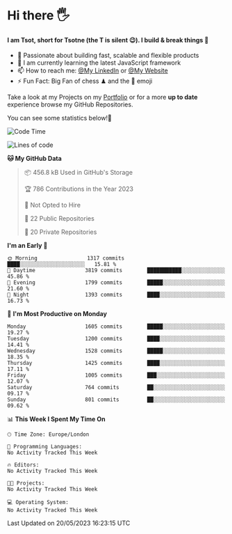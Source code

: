 # Hi there :raised_hand_with_fingers_splayed:
#### I am Tsot, short for Tsotne (the T is silent :wink:). I build & break things :space_invader:
- :telescope: Passionate about building fast, scalable and flexible products
- :seedling: I am currently learning the latest JavaScript framework 
- :mailbox: How to reach me: [@My LinkedIn](https://www.linkedin.com/in/tsotne-gvadzabia/) or [@My Website](https://tsotne.co.uk/contact)
- :zap: Fun Fact: Big Fan of chess ♟ and the 👾 emoji

Take a look at my Projects on my [Portfolio](https://tsotne.co.uk/) or for a more **up to date** experience browse my GitHub Repositories.

You can see some statistics below!:space_invader:
<!--START_SECTION:waka-->
![Code Time](http://img.shields.io/badge/Code%20Time-761%20hrs%202%20mins-blue)

![Lines of code](https://img.shields.io/badge/From%20Hello%20World%20I%27ve%20Written-4.9%20million%20lines%20of%20code-blue)

**🐱 My GitHub Data** 

> 📦 456.8 kB Used in GitHub's Storage 
 > 
> 🏆 786 Contributions in the Year 2023
 > 
> 🚫 Not Opted to Hire
 > 
> 📜 22 Public Repositories 
 > 
> 🔑 20 Private Repositories 
 > 
**I'm an Early 🐤** 

```text
🌞 Morning                1317 commits        ████░░░░░░░░░░░░░░░░░░░░░   15.81 % 
🌆 Daytime                3819 commits        ███████████░░░░░░░░░░░░░░   45.86 % 
🌃 Evening                1799 commits        █████░░░░░░░░░░░░░░░░░░░░   21.60 % 
🌙 Night                  1393 commits        ████░░░░░░░░░░░░░░░░░░░░░   16.73 % 
```
📅 **I'm Most Productive on Monday** 

```text
Monday                   1605 commits        █████░░░░░░░░░░░░░░░░░░░░   19.27 % 
Tuesday                  1200 commits        ████░░░░░░░░░░░░░░░░░░░░░   14.41 % 
Wednesday                1528 commits        █████░░░░░░░░░░░░░░░░░░░░   18.35 % 
Thursday                 1425 commits        ████░░░░░░░░░░░░░░░░░░░░░   17.11 % 
Friday                   1005 commits        ███░░░░░░░░░░░░░░░░░░░░░░   12.07 % 
Saturday                 764 commits         ██░░░░░░░░░░░░░░░░░░░░░░░   09.17 % 
Sunday                   801 commits         ██░░░░░░░░░░░░░░░░░░░░░░░   09.62 % 
```


📊 **This Week I Spent My Time On** 

```text
🕑︎ Time Zone: Europe/London

💬 Programming Languages: 
No Activity Tracked This Week

🔥 Editors: 
No Activity Tracked This Week

🐱‍💻 Projects: 
No Activity Tracked This Week

💻 Operating System: 
No Activity Tracked This Week
```


 Last Updated on 20/05/2023 16:23:15 UTC
<!--END_SECTION:waka-->
